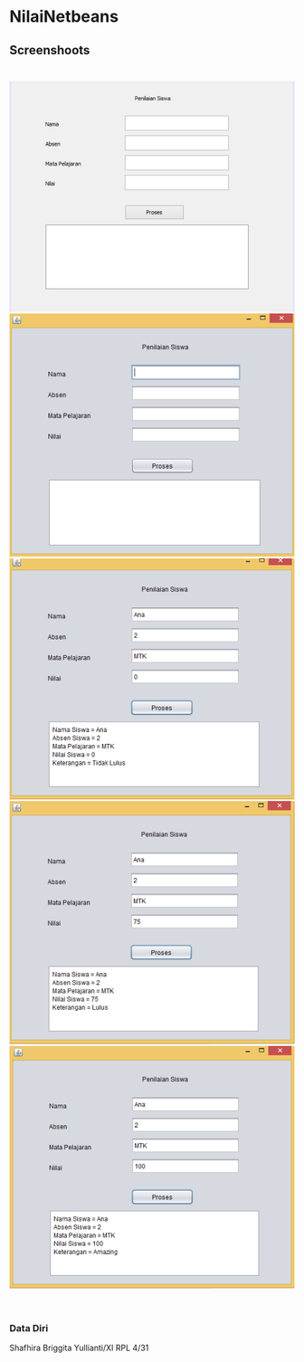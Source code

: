 # NilaiNetbeans

## Screenshoots <br><br>

![screenshots](https://github.com/sbbriggitash/NilaiNetbeans/blob/master/Nilai1.PNG)<br>
![screenshots](https://github.com/sbbriggitash/NilaiNetbeans/blob/master/Nilai2.PNG)<br>
![screenshots](https://github.com/sbbriggitash/NilaiNetbeans/blob/master/Nilai3.PNG)<br>
![screenshots](https://github.com/sbbriggitash/NilaiNetbeans/blob/master/Nilai4.PNG)<br>
![screenshots](https://github.com/sbbriggitash/NilaiNetbeans/blob/master/Nilai5.PNG)<br><br><br>

### Data Diri
Shafhira Briggita Yullianti/XI RPL 4/31
